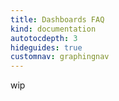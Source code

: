 ```yaml
---
title: Dashboards FAQ
kind: documentation
autotocdepth: 3
hideguides: true
customnav: graphingnav
---
```


wip